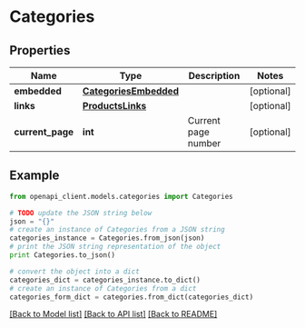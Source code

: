 # Categories


## Properties
Name | Type | Description | Notes
------------ | ------------- | ------------- | -------------
**embedded** | [**CategoriesEmbedded**](CategoriesEmbedded.md) |  | [optional] 
**links** | [**ProductsLinks**](ProductsLinks.md) |  | [optional] 
**current_page** | **int** | Current page number | [optional] 

## Example

```python
from openapi_client.models.categories import Categories

# TODO update the JSON string below
json = "{}"
# create an instance of Categories from a JSON string
categories_instance = Categories.from_json(json)
# print the JSON string representation of the object
print Categories.to_json()

# convert the object into a dict
categories_dict = categories_instance.to_dict()
# create an instance of Categories from a dict
categories_form_dict = categories.from_dict(categories_dict)
```
[[Back to Model list]](../README.md#documentation-for-models) [[Back to API list]](../README.md#documentation-for-api-endpoints) [[Back to README]](../README.md)


